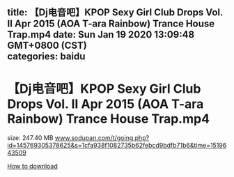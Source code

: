 
title: 【Dj电音吧】KPOP Sexy Girl Club Drops Vol. II Apr 2015 (AOA T-ara Rainbow) Trance House Trap.mp4
date: Sun Jan 19 2020 13:09:48 GMT+0800 (CST)    
categories: baidu
---

# 【Dj电音吧】KPOP Sexy Girl Club Drops Vol. II Apr 2015 (AOA T-ara Rainbow) Trance House Trap.mp4
size: 247.40 MB
 www.sodupan.com/t/going.php?id=145769305378625&s=1cfa938f1082735b62febcd9bdfb71b6&time=1519643509
 

[How to download](https://bpcam.bemobtrk.com/go/2ceec3aa-1ca2-46d6-b9ff-aaa5c184517c?jno=107)